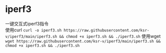 # iperf3
一键交互式iperf3指令  
使用curl
```curl -o iperf3.sh https://raw.githubusercontent.com/ksr-v/iperf3/main/iperf3.sh && chmod +x iperf3.sh && ./iperf3.sh```
使用wget
```wget https://raw.githubusercontent.com/ksr-v/iperf3/main/iperf3.sh && chmod +x iperf3.sh && ./iperf3.sh```

